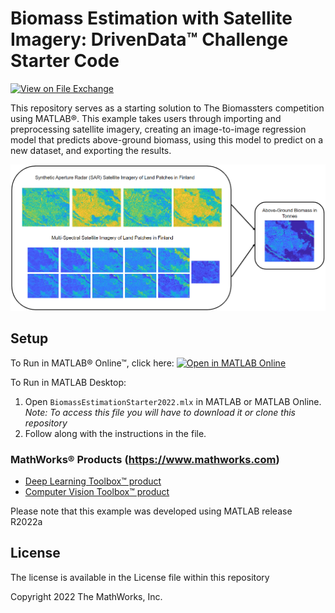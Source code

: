 # Biomass Estimation with Satellite Imagery: DrivenData&trade; Challenge Starter Code
<!-- This is the "Title of the contribution" that was approved during the Community Contribution Review Process --> 

[![View <File Exchange Title> on File Exchange](https://www.mathworks.com/matlabcentral/images/matlab-file-exchange.svg)](https://www.mathworks.com/matlabcentral/fileexchange/####-file-exchange-title)  
<!-- Add this icon to the README if this repo also appears on File Exchange via the "Connect to GitHub" feature --> 

This repository serves as a starting solution to The Biomassters competition using MATLAB&reg;. This example takes users through importing and preprocessing satellite imagery, creating an image-to-image regression model that predicts above-ground biomass, using this model to predict on a new dataset, and exporting the results. 

<!--- If your project includes a visualation or any images or an App please include a screenshot in this README --->

![image.png](./image.png)

<!--- Markdown supports the following HTML entities: © - &copy;  ® - &reg;  ™ - &trade;
More information about Trademarks can be found internally within the Checklist for Community Contributions and Supportfiles Confluence page--->

## Setup 
To Run in MATLAB&reg; Online&trade;, click here: 
[![Open in MATLAB Online](https://www.mathworks.com/images/responsive/global/open-in-matlab-online.svg)](https://matlab.mathworks.com/open/github/v1?repo=matlab-deep-learning/Biomass-Estimation-Starter-Code&file=BiomassEstimationStarter2022.mlx) 

To Run in MATLAB Desktop:
1. Open ``BiomassEstimationStarter2022.mlx`` in MATLAB or MATLAB Online. 
*Note: To access this file you will have to download it or clone this repository*
2. Follow along with the instructions in the file.

### MathWorks&reg; Products (https://www.mathworks.com)

- [Deep Learning Toolbox&trade; product](https://www.mathworks.com/products/deep-learning.html)
- [Computer Vision Toolbox&trade; product](https://www.mathworks.com/products/computer-vision.html)

Please note that this example was developed using MATLAB release R2022a

## License
<!--- Make sure you have a License.txt within your Repo --->
The license is available in the License file within this repository

Copyright 2022 The MathWorks, Inc.

<!--- Do not forget to the add the SECURITY.md to this repo --->
